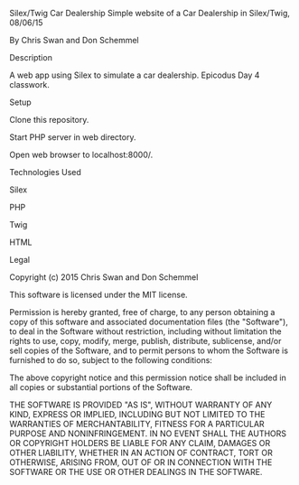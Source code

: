 Silex/Twig Car Dealership
Simple website of a Car Dealership in Silex/Twig, 08/06/15

By Chris Swan and Don Schemmel

Description

A web app using Silex to simulate a car dealership. Epicodus Day 4 classwork.

Setup

Clone this repository.

Start PHP server in web directory.

Open web browser to localhost:8000/.

Technologies Used

Silex

PHP

Twig

HTML

Legal

Copyright (c) 2015 Chris Swan and Don Schemmel

This software is licensed under the MIT license.

Permission is hereby granted, free of charge, to any person obtaining a copy of this software and associated documentation files (the "Software"), to deal in the Software without restriction, including without limitation the rights to use, copy, modify, merge, publish, distribute, sublicense, and/or sell copies of the Software, and to permit persons to whom the Software is furnished to do so, subject to the following conditions:

The above copyright notice and this permission notice shall be included in all copies or substantial portions of the Software.

THE SOFTWARE IS PROVIDED "AS IS", WITHOUT WARRANTY OF ANY KIND, EXPRESS OR IMPLIED, INCLUDING BUT NOT LIMITED TO THE WARRANTIES OF MERCHANTABILITY, FITNESS FOR A PARTICULAR PURPOSE AND NONINFRINGEMENT. IN NO EVENT SHALL THE AUTHORS OR COPYRIGHT HOLDERS BE LIABLE FOR ANY CLAIM, DAMAGES OR OTHER LIABILITY, WHETHER IN AN ACTION OF CONTRACT, TORT OR OTHERWISE, ARISING FROM, OUT OF OR IN CONNECTION WITH THE SOFTWARE OR THE USE OR OTHER DEALINGS IN THE SOFTWARE.
